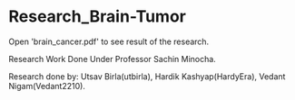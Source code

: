 # Research_Brain-Tumor
Open 'brain_cancer.pdf' to see result of the research.

Research Work Done Under Professor Sachin Minocha.

Research done by: Utsav Birla(utbirla), Hardik Kashyap(HardyEra), Vedant Nigam(Vedant2210).
